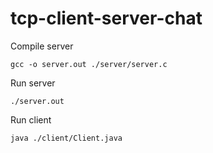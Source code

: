 # tcp-client-server-chat

Compile server
```
gcc -o server.out ./server/server.c
```
Run server
```
./server.out
```
Run client
```
java ./client/Client.java
```